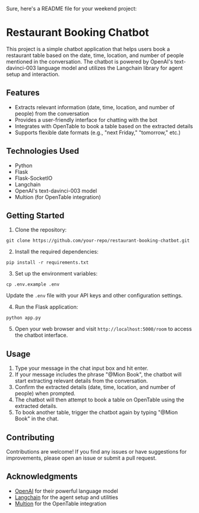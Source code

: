 Sure, here's a README file for your weekend project:

# Restaurant Booking Chatbot

This project is a simple chatbot application that helps users book a restaurant table based on the date, time, location, and number of people mentioned in the conversation. The chatbot is powered by OpenAI's text-davinci-003 language model and utilizes the Langchain library for agent setup and interaction.

## Features

- Extracts relevant information (date, time, location, and number of people) from the conversation
- Provides a user-friendly interface for chatting with the bot
- Integrates with OpenTable to book a table based on the extracted details
- Supports flexible date formats (e.g., "next Friday," "tomorrow," etc.)

## Technologies Used

- Python
- Flask
- Flask-SocketIO
- Langchain
- OpenAI's text-davinci-003 model
- Multion (for OpenTable integration)

## Getting Started

1. Clone the repository:

```
git clone https://github.com/your-repo/restaurant-booking-chatbot.git
```

2. Install the required dependencies:

```
pip install -r requirements.txt
```

3. Set up the environment variables:

```
cp .env.example .env
```

Update the `.env` file with your API keys and other configuration settings.

4. Run the Flask application:

```
python app.py
```

5. Open your web browser and visit `http://localhost:5000/room` to access the chatbot interface.

## Usage

1. Type your message in the chat input box and hit enter.
2. If your message includes the phrase "@Mion Book", the chatbot will start extracting relevant details from the conversation.
3. Confirm the extracted details (date, time, location, and number of people) when prompted.
4. The chatbot will then attempt to book a table on OpenTable using the extracted details.
5. To book another table, trigger the chatbot again by typing "@Mion Book" in the chat.

## Contributing

Contributions are welcome! If you find any issues or have suggestions for improvements, please open an issue or submit a pull request.

## Acknowledgments

- [OpenAI](https://openai.com/) for their powerful language model
- [Langchain](https://github.com/hwchase17/langchain) for the agent setup and utilities
- [Multion](https://www.multion.ai/) for the OpenTable integration
